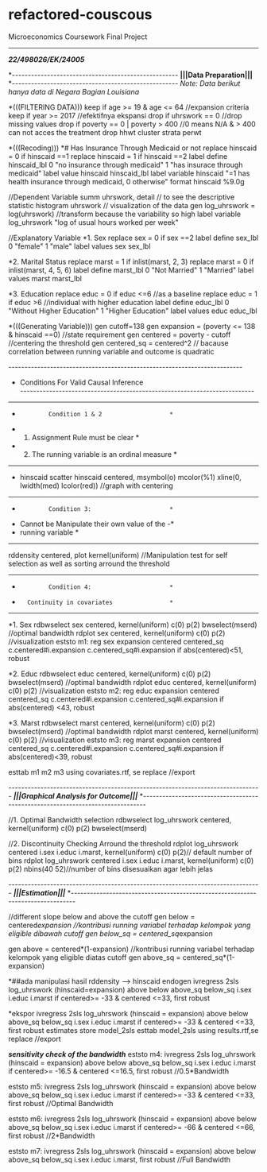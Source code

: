 # refactored-couscous
Microeconomics Coursework Final Project

************************
***22/498026/EK/24005***

*----------------------------------------------------
**|||Data Preparation|||**
*----------------------------------------------------
*Note: Data berikut hanya data di Negara Bagian Louisiana*



*(((FILTERING DATA)))
keep if age >= 19 & age <= 64 //expansion criteria
keep if year >= 2017 //efektifnya ekspansi
drop if uhrswork == 0 //drop missing values
drop if poverty == 0 | poverty > 400 //0 means N/A & > 400 can not acces the treatment
drop hhwt cluster strata perwt

*(((Recoding)))
*# Has Insurance Through Medicaid or not
replace hinscaid = 0 if hinscaid ==1
replace hinscaid = 1 if hinscaid ==2
label define hinscaid_lbl 0 "no insurance through medicaid" 1 "has insurace through medicaid"
label value hinscaid hinscaid_lbl
label variable hinscaid "=1 has health insurance through medicaid, 0 otherwise"
format hinscaid %9.0g


//Dependent Variable
summ uhrswork, detail // to see the descriptive statistic
histogram uhrswork // visualization of the data
gen log_uhrswork = log(uhrswork) //transform because the variability so high
label variable log_uhrswork "log of usual hours worked per week"


//Explanatory Variable
*1. Sex
replace sex = 0 if sex ==2
label define sex_lbl 0 "female" 1 "male"
label values sex sex_lbl

*2. Marital Status
replace marst = 1 if inlist(marst, 2, 3) 
replace marst = 0 if inlist(marst, 4, 5, 6)
label define marst_lbl 0 "Not Married" 1 "Married"
label values marst marst_lbl

*3. Education
replace educ = 0 if educ <=6 //as a baseline
replace educ = 1 if educ >6 //individual with higher education
label define educ_lbl 0 "Without Higher Education" 1 "Higher Education"
label values educ educ_lbl

*(((Generating Variable)))
gen cutoff=138 
gen expansion = (poverty <= 138 & hinscaid ==0) //state requirement
gen centered = poverty - cutoff //centering the threshold
gen centered_sq = centered^2 // bacause correlation between running variable and outcome is quadratic


*-------------------------------------------------------------------------*
* Conditions For Valid Causal Inference                                             
*-------------------------------------------------------------------------*


*************************************************
*             Condition 1 & 2                   * 
* 1. Assignment Rule must be clear 	            * 
* 2. The running variable is an ordinal measure * 
*************************************************

* hinscaid
scatter hinscaid centered, msymbol(o) mcolor(%1) xline(0, lwidth(med) lcolor(red))  //graph with centering

*************************************************
*             Condition 3:                      * 
*  Cannot be Manipulate their own value of the -*
*  running variable                             *
*************************************************

rddensity centered, plot kernel(uniform) //Manipulation test for self selection as well as sorting arround the threshold


*************************************************
*             Condition 4:                      * 
*       Continuity in covariates                *
*************************************************

*1. Sex
rdbwselect sex centered, kernel(uniform) c(0) p(2) bwselect(mserd) //optimal bandwidth
rdplot sex centered, kernel(uniform) c(0) p(2) //visualization
eststo m1: reg sex expansion centered centered_sq c.centered#i.expansion c.centered_sq#i.expansion if abs(centered)<51, robust

*2. Educ
rdbwselect educ centered, kernel(uniform) c(0) p(2) bwselect(mserd) //optimal bandwidth
rdplot educ centered, kernel(uniform) c(0) p(2) //visualization
eststo m2: reg educ expansion centered centered_sq c.centered#i.expansion c.centered_sq#i.expansion if abs(centered) <43, robust

*3. Marst
rdbwselect marst centered, kernel(uniform) c(0) p(2) bwselect(mserd) //optimal bandwidth
rdplot marst centered, kernel(uniform) c(0) p(2) //visualization
eststo m3: reg marst expansion centered centered_sq c.centered#i.expansion c.centered_sq#i.expansion if abs(centered)<39, robust


esttab m1 m2 m3 using covariates.rtf, se replace //export



*-------------------------------------------------------------------------------
**|||Graphical Analysis for Outcome|||***
*-------------------------------------------------------------------------------

//1. Optimal Bandwidth selection
rdbwselect log_uhrswork centered, kernel(uniform) c(0) p(2) bwselect(mserd) 

//2. Discontinuity Checking Arround the threshold
rdplot log_uhrswork centered i.sex i.educ i.marst, kernel(uniform) c(0) p(2)// default number of bins
rdplot log_uhrswork centered i.sex i.educ i.marst, kernel(uniform) c(0) p(2) nbins(40 52)//number of bins disesuaikan agar lebih jelas


*-------------------------------------------------------------------------------
**|||Estimation|||***
*-------------------------------------------------------------------------------


//different slope below and above the cutoff
gen below = centered*expansion //kontribusi running variabel terhadap kelompok yang eligible dibawah cutoff
gen below_sq = centered_sq*expansion

gen above = centered*(1-expansion) //kontribusi running variabel terhadap kelompok yang eligible diatas cutoff
gen above_sq = centered_sq*(1-expansion)


*##ada manipulasi hasil rddensity --> hinscaid endogen
ivregress 2sls log_uhrswork (hinscaid=expansion) above below above_sq below_sq i.sex i.educ i.marst  if centered>= -33 & centered <=33, first robust 

*ekspor 
ivregress 2sls log_uhrswork (hinscaid = expansion) above below above_sq below_sq i.sex i.educ i.marst if centered>= -33 & centered <=33, first robust
estimates store model_2sls
esttab model_2sls using results.rtf,se replace //export


***sensitivity check of the bandwidth***
eststo m4: ivregress 2sls log_uhrswork (hinscaid = expansion) above below above_sq below_sq i.sex i.educ i.marst if centered>= -16.5 & centered <=16.5, first robust //0.5*Bandwidth

eststo m5: ivregress 2sls log_uhrswork (hinscaid = expansion) above below above_sq below_sq i.sex i.educ i.marst if centered>= -33 & centered <=33, first robust //Optimal Bandwidth

eststo m6: ivregress 2sls log_uhrswork (hinscaid = expansion) above below above_sq below_sq i.sex i.educ i.marst if centered>= -66 & centered <=66, first robust //2*Bandwidth

eststo m7: ivregress 2sls log_uhrswork (hinscaid = expansion) above below above_sq below_sq i.sex i.educ i.marst, first robust //Full Bandwidth







